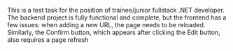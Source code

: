 This is a test task for the position of trainee/junior fullstack .NET developer. The backend project is fully functional and complete, but the frontend has a few issues: when adding a new URL, the page needs to be reloaded. Similarly, the Confirm button, which appears after clicking the Edit button, also requires a page refresh
